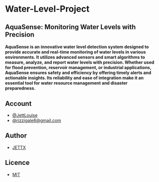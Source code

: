 # Water-Level-Project
## AquaSense: Monitoring Water Levels with Precision

<h4>
AquaSense is an innovative water level detection system designed to provide accurate and real-time monitoring of water levels in various environments. It utilizes advanced sensors and smart algorithms to measure, analyze, and report water levels with precision. Whether used for flood prevention, reservoir management, or industrial applications, AquaSense ensures safety and efficiency by offering timely alerts and actionable insights. Its reliability and ease of integration make it an essential tool for water resource management and disaster preparedness.
</h4>

## Account
- [@JettLouise](https://www.facebook.com/myprivacy19)
- [@rizzigale6@gmail.com](https://mail.google.com/mail/u/0/#inbox)

## Author
- [JETTX](https://github.com/Jett0X)

## Licence
- [MIT](https://github.com/Jett0X/Water-Level-Project/blob/main/LICENSE)